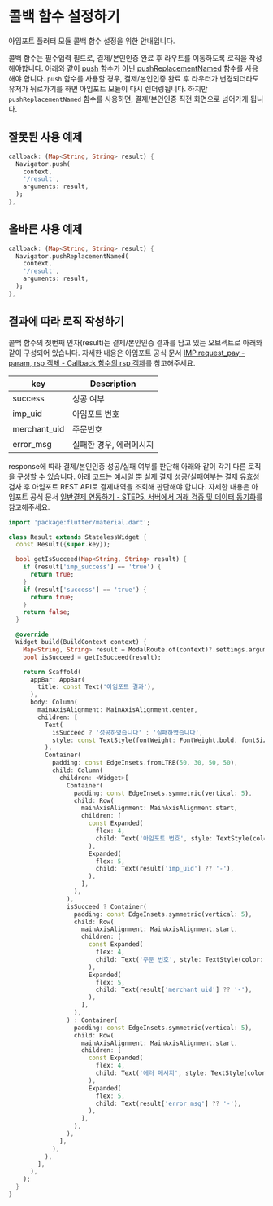 # 콜백 함수 설정하기

아임포트 플러터 모듈 콜백 함수 설정을 위한 안내입니다.

콜백 함수는 필수입력 필드로, 결제/본인인증 완료 후 라우트를 이동하도록 로직을 작성해야합니다. 아래와 같이 [push](https://api.flutter.dev/flutter/widgets/Navigator/push.html) 함수가 아닌 [pushReplacementNamed](https://api.flutter.dev/flutter/widgets/Navigator/pushReplacementNamed.html) 함수를 사용해야 합니다.
`push` 함수를 사용할 경우, 결제/본인인증 완료 후 라우터가 변경되더라도 유저가 뒤로가기를 하면 아임포트 모듈이 다시 렌더링됩니다. 하지만 `pushReplacementNamed` 함수를 사용하면, 결제/본인인증 직전 화면으로 넘어가게 됩니다.

## 잘못된 사용 예제

```dart
callback: (Map<String, String> result) {
  Navigator.push(
    context,
    '/result',
    arguments: result,
  );
},
```

## 올바른 사용 예제

```dart
callback: (Map<String, String> result) {
  Navigator.pushReplacementNamed(
    context,
    '/result',
    arguments: result,
  );
},
```

## 결과에 따라 로직 작성하기

콜백 함수의 첫번째 인자(result)는 결제/본인인증 결과를 담고 있는 오브젝트로 아래와 같이 구성되어 있습니다. 자세한 내용은 아임포트 공식 문서 [IMP.request_pay - param, rsp 객체 - Callback 함수의 rsp 객제](https://docs.iamport.kr/tech/imp#callback)를 참고해주세요.

| key          | Description             |
| ------------ | ----------------------- |
| success      | 성공 여부               |
| imp_uid      | 아임포트 번호           |
| merchant_uid | 주문번호                |
| error_msg    | 실패한 경우, 에러메시지 |

response에 따라 결제/본인인증 성공/실패 여부를 판단해 아래와 같이 각기 다른 로직을 구성할 수 있습니다. 아래 코드는 예시일 뿐 실제 결제 성공/실패여부는 결제 유효성 검사 후 아임포트 REST API로 결제내역을 조회해 판단해야 합니다. 자세한 내용은 아임포트 공식 문서 [일반결제 연동하기 - STEP5. 서버에서 거래 검증 및 데이터 동기화](https://docs.iamport.kr/implementation/payment#server-side-logic)를 참고해주세요.

```dart
import 'package:flutter/material.dart';

class Result extends StatelessWidget {
  const Result({super.key});

  bool getIsSucceed(Map<String, String> result) {
    if (result['imp_success'] == 'true') {
      return true;
    }
    if (result['success'] == 'true') {
      return true;
    }
    return false;
  }

  @override
  Widget build(BuildContext context) {
    Map<String, String> result = ModalRoute.of(context)?.settings.arguments as Map<String, String>;
    bool isSucceed = getIsSucceed(result);

    return Scaffold(
      appBar: AppBar(
        title: const Text('아임포트 결과'),
      ),
      body: Column(
        mainAxisAlignment: MainAxisAlignment.center,
        children: [
          Text(
            isSucceed ? '성공하였습니다' : '실패하였습니다',
            style: const TextStyle(fontWeight: FontWeight.bold, fontSize: 20),
          ),
          Container(
            padding: const EdgeInsets.fromLTRB(50, 30, 50, 50),
            child: Column(
              children: <Widget>[
                Container(
                  padding: const EdgeInsets.symmetric(vertical: 5),
                  child: Row(
                    mainAxisAlignment: MainAxisAlignment.start,
                    children: [
                      const Expanded(
                        flex: 4,
                        child: Text('아임포트 번호', style: TextStyle(color: Colors.grey))
                      ),
                      Expanded(
                        flex: 5,
                        child: Text(result['imp_uid'] ?? '-'),
                      ),
                    ],
                  ),
                ),
                isSucceed ? Container(
                  padding: const EdgeInsets.symmetric(vertical: 5),
                  child: Row(
                    mainAxisAlignment: MainAxisAlignment.start,
                    children: [
                      const Expanded(
                        flex: 4,
                        child: Text('주문 번호', style: TextStyle(color: Colors.grey))
                      ),
                      Expanded(
                        flex: 5,
                        child: Text(result['merchant_uid'] ?? '-'),
                      ),
                    ],
                  ),
                ) : Container(
                  padding: const EdgeInsets.symmetric(vertical: 5),
                  child: Row(
                    mainAxisAlignment: MainAxisAlignment.start,
                    children: [
                      const Expanded(
                        flex: 4,
                        child: Text('에러 메시지', style: TextStyle(color: Colors.grey)),
                      ),
                      Expanded(
                        flex: 5,
                        child: Text(result['error_msg'] ?? '-'),
                      ),
                    ],
                  ),
                ),
              ],
            ),
          ),
        ],
      ),
    );
  }
}
```
